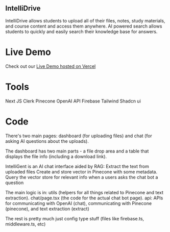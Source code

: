 
## IntelliDrive
IntelliDrive allows students to upload all of their files, notes, study materials, and course content and access them anywhere. AI powered search allows students to quickly and easily search their knowledge base for answers.

# Live Demo

Check out our [Live Demo hosted on Vercel](https://drive.stonewerner.com)

# Tools
Next JS
Clerk
Pinecone
OpenAI API
Firebase
Tailwind
Shadcn ui


# Code

There's two main pages: dashboard (for uploading files) and chat (for asking AI questions about the uploads).

The dashboard has two main parts - a file drop area and a table that displays the file info (including a download link).


IntelliGent is an AI chat interface aided by RAG:
Extract the text from uploaded files
Create and store vector in Pinecone with some metadata.
Query the vector store for relevant info when a users asks the chat bot a question

The main logic is in:
utils (helpers for all things related to Pinecone and text extraction).
chat/page.tsx (the code for the actual chat bot page).
api: APIs for communicating with OpenAI (chat), communicating with Pinecone (pinecone), and text extraction (extract)

The rest is pretty much just config type stuff (files like firebase.ts, middleware.ts, etc)
